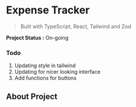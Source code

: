 # Expense Tracker

> Built with TypeScript, React, Tailwind and Zod

**Project Status :** On-going

### Todo

1. Updating style in tailwind
2. Updating for nicer looking interface
3. Add functions for buttons

## About Project
